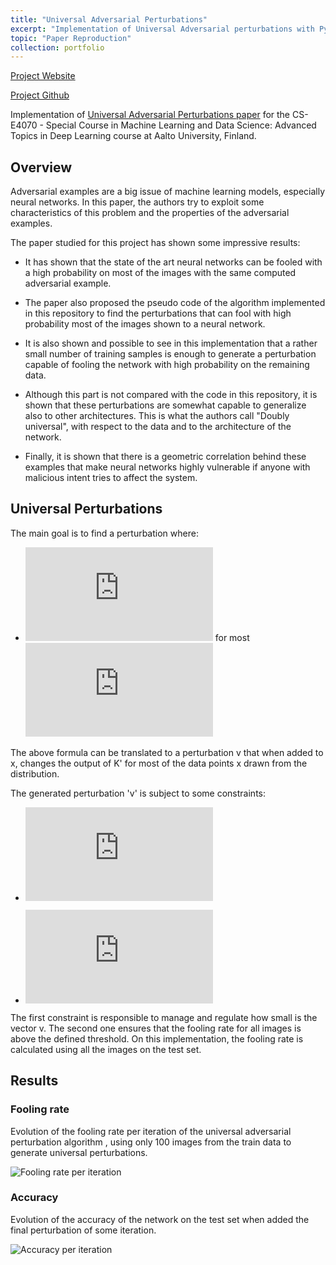 ```yaml
---
title: "Universal Adversarial Perturbations"
excerpt: "Implementation of Universal Adversarial perturbations with Pytorch. <br/>"
topic: "Paper Reproduction"
collection: portfolio
---
```


[Project Website](https://netopedro.github.io/Universal-Adversarial-Perturbations-Pytorch)

[Project Github](https://github.com/NetoPedro/Universal-Adversarial-Perturbations-Pytorch)

Implementation of [Universal Adversarial Perturbations paper](https://arxiv.org/abs/1610.08401) for the CS-E4070 - Special Course in Machine Learning and Data Science: Advanced Topics in Deep Learning course at Aalto University, Finland.


## Overview

Adversarial examples are a big issue of machine learning models, especially neural networks. In this paper, the authors try to exploit some characteristics of this problem and the properties of the adversarial examples. 

The paper studied for this project has shown some impressive results: 

- It has shown that the state of the art neural networks can be fooled with a high probability on most of the images with the same computed adversarial example.

- The paper also proposed the pseudo code of the algorithm implemented in this repository to find the perturbations that can fool with high probability most of the images shown to a neural network. 

- It is also shown and possible to see in this implementation that a rather small number of training samples is enough to generate a perturbation capable of fooling the network with high probability on the remaining data.  

- Although this part is not compared with the code in this repository, it is shown that these perturbations are somewhat capable to generalize also to other architectures. This is what the authors call "Doubly universal", with respect to the data and to the architecture of the network. 

- Finally, it is shown that there is a geometric correlation behind these examples that make neural networks highly vulnerable if anyone with malicious intent tries to affect the system. 

## Universal Perturbations

The main goal is to find a perturbation where: 

- ![equation1](https://latex.codecogs.com/gif.latex?%5Cwidehat%7Bk%7D%28x&plus;v%29%20%5Cneq%20%5Cwidehat%7Bk%7D%28x%29) for most ![equation2](https://latex.codecogs.com/gif.latex?x%20%5Csim%20D)

The above formula can be translated to a perturbation v that when added to x, changes the output of K' for most of the data points x drawn from the distribution. 

The generated perturbation 'v' is subject to some constraints: 

- ![equation3](https://latex.codecogs.com/gif.latex?%5C%7C%20v%20%5C%7C_%7Bp%7D%20%5Cleq%20%5Cvarepsilon)

- ![equation4](https://latex.codecogs.com/gif.latex?foolingRate%20%5Cgeq%201-%20%5Cdelta)

The first constraint is responsible to manage and regulate how small is the vector v. The second one ensures that the fooling rate for all images is above the defined threshold. On this implementation, the fooling rate is calculated using all the images on the test set.  

## Results

### Fooling rate 

Evolution of the fooling rate per iteration of the universal adversarial perturbation algorithm , using only 100 images from the train data to generate universal perturbations.  

   ![Fooling rate per iteration](https://raw.githubusercontent.com/NetoPedro/Universal-Adversarial-Perturbations-Pytorch/master/fool_rate.png)
   
### Accuracy 

Evolution of the accuracy of the network on the test set when added the final perturbation of some iteration.
 
 ![Accuracy per iteration](https://raw.githubusercontent.com/NetoPedro/Universal-Adversarial-Perturbations-Pytorch/master/accuracy.png)

